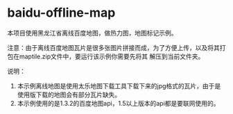 # baidu-offline-map
本项目使用黑龙江省离线百度地图，做热力图，地图标记示例。

注意：由于离线百度地图瓦片是很多张图片拼接而成，为了方便上传，以及将其打包在maptile.zip文件中，要运行该示例你需要先将其
解压到当前文件夹。

说明：
1. 本示例离线地图是使用太乐地图下载工具下载下来的jpg格式的瓦片，由于是使用版下载的地图会有部分瓦片缺失。
2. 本示例使用的是1.3.2的百度地图api，1.5以上版本的api都是要联网使用的。
